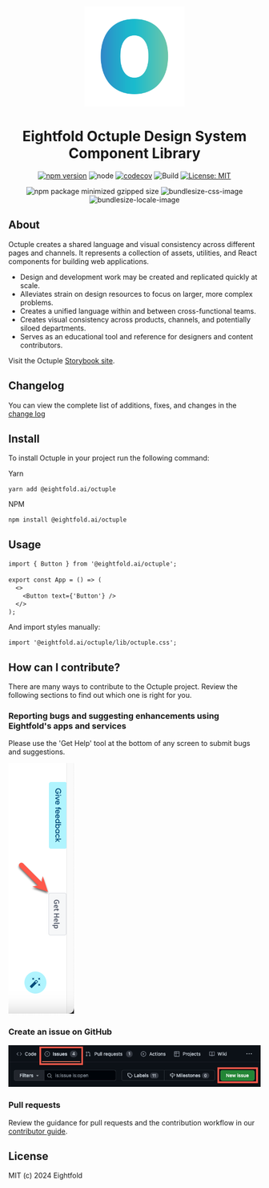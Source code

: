 <p align="center">
    <img width="200" src="https://raw.githubusercontent.com/EightfoldAI/octuple/main/public/assets/Octuple-Logo.svg">
</p>

<h1 align="center">Eightfold Octuple Design System Component Library</h1>

<div align="center">

[![npm version](https://badge.fury.io/js/@eightfold.ai%2Foctuple.svg)](https://badge.fury.io/js/@eightfold.ai%2Foctuple) ![node](https://img.shields.io/badge/node-16.14.2-brightgreen.svg) [![codecov](https://codecov.io/gh/EightfoldAI/octuple/branch/main/graph/badge.svg?token=XSAVLS0SVP)](https://codecov.io/gh/EightfoldAI/octuple) ![Build](https://github.com/EightfoldAI/octuple/actions/workflows/build.yml/badge.svg) [![License: MIT](https://img.shields.io/badge/License-MIT-yellow.svg)](https://opensource.org/licenses/MIT)

![npm package minimized gzipped size](https://img.shields.io/badge/octuple.js-337.4k-blueviolet?link=https://bundlephobia.com/package/@eightfold.ai/octuple)
![bundlesize-css-image](<https://img.shields.io/badge/@eightfold.ai/octuple/lib/octuple.css-163.5k_(gzipped)-blue?link=https://facia.dev/tools/compress-decompress/gzip-compress/>)
![bundlesize-locale-image](<https://img.shields.io/badge/@eightfold.ai/octuple/lib/locale.js-67.2k_(gzipped)-blue?link=https://facia.dev/tools/compress-decompress/gzip-compress/>)

</div>

## About

Octuple creates a shared language and visual consistency across different pages and channels.
It represents a collection of assets, utilities, and React components for building web applications.

- Design and development work may be created and replicated quickly at scale.
- Alleviates strain on design resources to focus on larger, more complex problems.
- Creates a unified language within and between cross-functional teams.
- Creates visual consistency across products, channels, and potentially siloed departments.
- Serves as an educational tool and reference for designers and content contributors.

Visit the Octuple [Storybook site](https://eightfoldai.github.io/octuple.github.io/).

## Changelog

You can view the complete list of additions, fixes, and changes in the [change log](https://github.com/EightfoldAI/octuple/blob/main/CHANGELOG.md)

## Install

To install Octuple in your project run the following command:

Yarn

```
yarn add @eightfold.ai/octuple
```

NPM

```
npm install @eightfold.ai/octuple
```

## Usage

```tsx
import { Button } from '@eightfold.ai/octuple';

export const App = () => (
  <>
    <Button text={'Button'} />
  </>
);
```

And import styles manually:

```tsx
import '@eightfold.ai/octuple/lib/octuple.css';
```

## How can I contribute?

There are many ways to contribute to the Octuple project. Review the following sections to find out which one is right for you.

### Reporting bugs and suggesting enhancements using Eightfold's apps and services

Please use the 'Get Help' tool at the bottom of any screen to submit bugs and suggestions.

![Get Help](https://raw.githubusercontent.com/EightfoldAI/octuple/main/public/assets/GetHelp.png)

### Create an issue on GitHub

![New Issue](https://raw.githubusercontent.com/EightfoldAI/octuple/main/public/assets/NewIssue.png)

### Pull requests

Review the guidance for pull requests and the contribution workflow in our [contributor guide](https://github.com/EightfoldAI/octuple/blob/main/src/CONTRIBUTING.md).

## License

MIT (c) 2024 Eightfold

